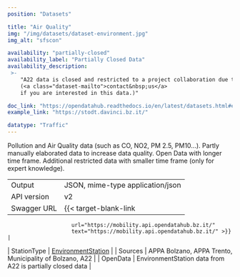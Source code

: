 ```yaml
---
position: "Datasets"

title: "Air Quality"
img: "/img/datasets/dataset-environment.jpg"
img_alt: "sfscon"

availability: "partially-closed"
availability_label: "Partially Closed Data"
availability_description: 
 >-
    "A22 data is closed and restricted to a project collaboration due to expert knowledge required
    (<a class="dataset-mailto">contact&nbsp;us</a>
    if you are interested in this data.)"

doc_link: "https://opendatahub.readthedocs.io/en/latest/datasets.html#environment-dataset"
example_link: "https://stodt.davinci.bz.it/"

datatype: "Traffic"
---
```


Pollution and Air Quality data (such as CO, NO2, PM 2.5, PM10...). Partly manually elaborated data to increase data quality. Open Data with longer time frame. Additional restricted data with smaller time frame (only for expert knowledge).

|             |                                                                                         |
| :---------- | --------------------------------------------------------------------------------------- |
| Output      | JSON, mime-type application/json                                                        |
| API version | v2                                                                                      |
| Swagger URL | {{< target-blank-link
                        url="https://mobility.api.opendatahub.bz.it/"
                        text="https://mobility.api.opendatahub.bz.it/" >}}                                                 |
| StationType | [EnvironmentStation](https://mobility.api.opendatahub.bz.it/v2/flat/EnvironmentStation) |
| Sources     | APPA Bolzano, APPA Trento, Municipality of Bolzano, A22                                 |
| OpenData    | EnvironmentStation data from A22 is partially closed data                                       |
